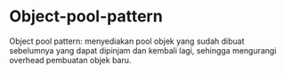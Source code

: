 # Object-pool-pattern

Object pool pattern: menyediakan pool objek yang sudah dibuat sebelumnya yang dapat dipinjam dan kembali lagi, sehingga mengurangi overhead pembuatan objek baru.
